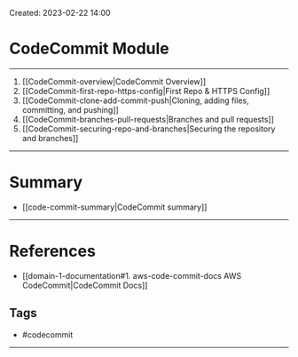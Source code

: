 Created: 2023-02-22 14:00
# CodeCommit Module
---
1. [[CodeCommit-overview|CodeCommit Overview]]
2. [[CodeCommit-first-repo-https-config|First Repo & HTTPS Config]]
3. [[CodeCommit-clone-add-commit-push|Cloning, adding files, committing, and pushing]]
4. [[CodeCommit-branches-pull-requests|Branches and pull requests]]
5. [[CodeCommit-securing-repo-and-branches|Securing the repository and branches]]
---
# Summary
- [[code-commit-summary|CodeCommit summary]]
---
# References
- [[domain-1-documentation#1. aws-code-commit-docs AWS CodeCommit|CodeCommit Docs]]

## Tags
- #codecommit 
---